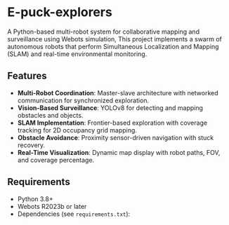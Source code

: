 # E-puck-explorers
A Python-based multi-robot system for collaborative mapping and surveillance using Webots simulation, This project implements a swarm of autonomous robots that perform Simultaneous Localization and Mapping (SLAM) and real-time environmental monitoring.

## Features
- **Multi-Robot Coordination**: Master-slave architecture with networked communication for synchronized exploration.
- **Vision-Based Surveillance**: YOLOv8 for detecting and mapping obstacles and objects.
- **SLAM Implementation**: Frontier-based exploration with coverage tracking for 2D occupancy grid mapping.
- **Obstacle Avoidance**: Proximity sensor-driven navigation with stuck recovery.
- **Real-Time Visualization**: Dynamic map display with robot paths, FOV, and coverage percentage.

## Requirements
- Python 3.8+
- Webots R2023b or later
- Dependencies (see `requirements.txt`):
